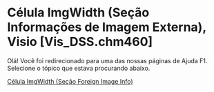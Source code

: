 
# Célula ImgWidth (Seção Informações de Imagem Externa), Visio [Vis_DSS.chm460]

Olá! Você foi redirecionado para uma das nossas páginas de Ajuda F1. Selecione o tópico que estava procurando abaixo.

[Célula ImgWidth (Seção Foreign Image Info)](http://msdn.microsoft.com/library/b57fb962-0b3e-f2e5-3b88-3edf33e40496%28Office.15%29.aspx)
